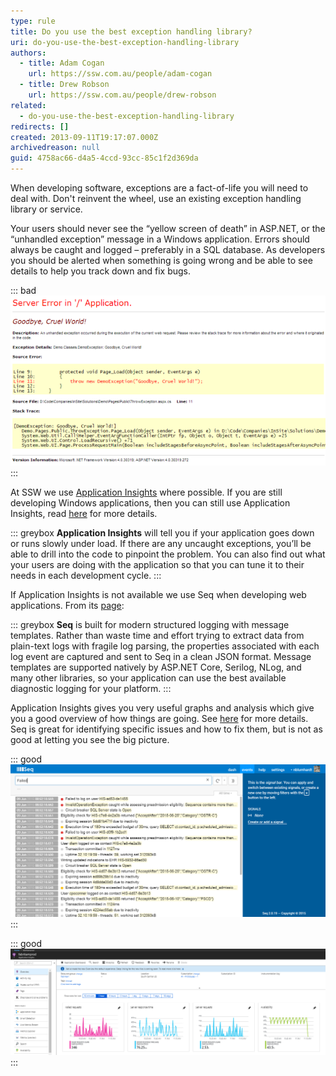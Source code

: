 ```yaml
---
type: rule
title: Do you use the best exception handling library?
uri: do-you-use-the-best-exception-handling-library
authors:
  - title: Adam Cogan
    url: https://ssw.com.au/people/adam-cogan
  - title: Drew Robson
    url: https://ssw.com.au/people/drew-robson
related:
  - do-you-use-the-best-exception-handling-library
redirects: []
created: 2013-09-11T19:17:07.000Z
archivedreason: null
guid: 4758ac66-d4a5-4ccd-93cc-85c1f2d369da
---
```


When developing software, exceptions are a fact-of-life you will need to deal with. Don't reinvent the wheel, use an existing exception handling library or service.

Your users should never see the “yellow screen of death” in ASP.NET, or the “unhandled exception” message in a Windows application. Errors should always be caught and logged – preferably in a SQL database. As developers you should be alerted when something is going wrong and be able to see details to help you track down and fix bugs.

::: bad
![Figure: Bad - If you see this, you are doing something wrong!](default-asp-error-500_small.png)
:::

<!--endintro-->

At SSW we use [Application Insights](/rules-to-better-application-insights) where possible. If you are still developing Windows applications, then you can still use Application Insights, read [here](https://docs.microsoft.com/en-us/azure/azure-monitor/app/windows-desktop) for more details.

::: greybox
**Application Insights** will tell you if your application goes down or runs slowly under load. If there are any uncaught exceptions, you’ll be able to drill into the code to pinpoint the problem. You can also find out what your users are doing with the application so that you can tune it to their needs in each development cycle.
:::

If Application Insights is not available we use Seq when developing web applications. From its [page](https://datalust.co/seq):

::: greybox
**Seq** is built for modern structured logging with message templates. Rather than waste time and effort trying to extract data from plain-text logs with fragile log parsing, the properties associated with each log event are captured and sent to Seq in a clean JSON format. Message templates are supported natively by ASP.NET Core, Serilog, NLog, and many other libraries, so your application can use the best available diagnostic logging for your platform.
:::

Application Insights gives you very useful graphs and analysis which give you a good overview of how things are going. See [here](/rules-to-better-application-insights) for more details. Seq is great for identifying specific issues and how to fix them, but is not as good at letting you see the big picture.

::: good
![Figure: Good - Seq provides you with plenty of details about what is happening, but if you don't already know what you're looking for, it can be tricky to parse](xn4QHnmBS0Kx39gOv0wM_GettingStarted-1.png)
:::

::: good
![Figure: Good - Application Insights gives you graphs and analysis that help you find issues, but also lets you drill down to get the details as well](overview.png)
:::
